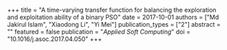 +++
title = "A time-varying transfer function for balancing the exploration and exploitation ability of a binary PSO"
date = 2017-10-01
authors = ["Md Jakirul Islam", "Xiaodong Li", "Yi Mei"]
publication_types = ["2"]
abstract = ""
featured = false
publication = "*Applied Soft Computing*"
doi = "10.1016/j.asoc.2017.04.050"
+++

